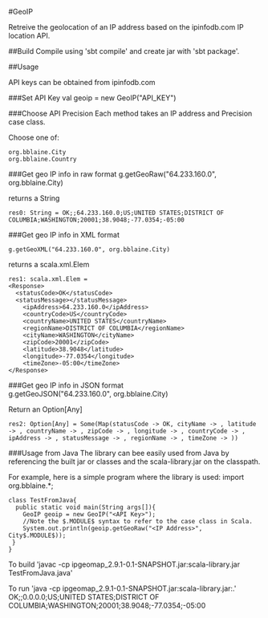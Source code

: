 #GeoIP

Retreive the geolocation of an IP address based on the ipinfodb.com IP location API. 

##Build
Compile using 'sbt compile' and create jar with 'sbt package'.

##Usage

API keys can be obtained from ipinfodb.com

###Set API Key
    val geoip = new GeoIP("API_KEY")
    
###Choose API Precision
Each method takes an IP address and Precision case class.

Choose one of:

    org.bblaine.City
    org.bblaine.Country

    
###Get geo IP info in raw format
    g.getGeoRaw("64.233.160.0", org.bblaine.City)
    
returns a String
    
    res0: String = OK;;64.233.160.0;US;UNITED STATES;DISTRICT OF COLUMBIA;WASHINGTON;20001;38.9048;-77.0354;-05:00

###Get geo IP info in XML format
        
    g.getGeoXML("64.233.160.0", org.bblaine.City)

returns a scala.xml.Elem

    res1: scala.xml.Elem = 
    <Response>
      <statusCode>OK</statusCode>
      <statusMessage></statusMessage>
	    <ipAddress>64.233.160.0</ipAddress>
	    <countryCode>US</countryCode>
	    <countryName>UNITED STATES</countryName>
	    <regionName>DISTRICT OF COLUMBIA</regionName>
	    <cityName>WASHINGTON</cityName>
	    <zipCode>20001</zipCode>
	    <latitude>38.9048</latitude>
	    <longitude>-77.0354</longitude>
	    <timeZone>-05:00</timeZone>
    </Response>

###Get geo IP info in JSON format    
    g.getGeoJSON("64.233.160.0", org.bblaine.City)
    
Return an Option[Any]
    
    res2: Option[Any] = Some(Map(statusCode -> OK, cityName -> , latitude -> , countryName -> , zipCode -> , longitude -> , countryCode -> , ipAddress -> , statusMessage -> , regionName -> , timeZone -> ))
    
###Usage from Java
The library can bee easily used from Java by referencing the built jar or classes and the scala-library.jar on the classpath.

For example, here is a simple program where the library is used:
import org.bblaine.*;

    class TestFromJava{
      public static void main(String args[]){
        GeoIP geoip = new GeoIP("<API Key>");
        //Note the $.MODULE$ syntax to refer to the case class in Scala.
        System.out.println(geoip.getGeoRaw("<IP Address>", City$.MODULE$));
     }
    }

To build 'javac -cp ipgeomap_2.9.1-0.1-SNAPSHOT.jar:scala-library.jar TestFromJava.java'

To run 'java -cp ipgeomap_2.9.1-0.1-SNAPSHOT.jar:scala-library.jar:.'
OK;;0.0.0.0;US;UNITED STATES;DISTRICT OF COLUMBIA;WASHINGTON;20001;38.9048;-77.0354;-05:00


